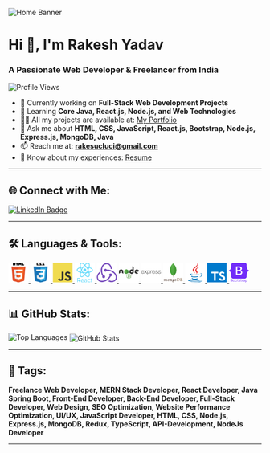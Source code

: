 ![Home Banner](https://wallpaperaccess.com/full/1111946.jpg)

# Hi 👋, I'm Rakesh Yadav
### A Passionate Web Developer & Freelancer from India


<p align="left"> <img src="https://komarev.com/ghpvc/?username=devmanushraky&label=Profile%20views&color=0e75b6&style=flat" alt="Profile Views" /> </p>

- 🔭 Currently working on **Full-Stack Web Development Projects**
- 🌱 Learning **Core Java, React.js, Node.js, and Web Technologies**
- 👨‍💻 All my projects are available at: [My Portfolio](https://devmanushraky.netlify.app/)
- 💬 Ask me about **HTML, CSS, JavaScript, React.js, Bootstrap, Node.js, Express.js, MongoDB, Java**
- 📫 Reach me at: **rakesucluci@gmail.com**
- 📄 Know about my experiences: [Resume](https://devmanushraky.netlify.app/)

---

## 🌐 Connect with Me:
<p align="left">
<a href="https://www.linkedin.com/in/devmanushraky/" target="_blank">
  <img src="https://img.shields.io/badge/LinkedIn-blue?style=for-the-badge&logo=linkedin" alt="LinkedIn Badge" />
</a>
</p>


---

## 🛠️ Languages & Tools:
<p align="left">
<a href="https://developer.mozilla.org/en-US/docs/Web/HTML" target="_blank"> <img src="https://raw.githubusercontent.com/devicons/devicon/master/icons/html5/html5-original-wordmark.svg" alt="HTML5" width="40" height="40"/> </a>
<a href="https://www.w3schools.com/css/" target="_blank"> <img src="https://raw.githubusercontent.com/devicons/devicon/master/icons/css3/css3-original-wordmark.svg" alt="CSS3" width="40" height="40"/> </a>
<a href="https://developer.mozilla.org/en-US/docs/Web/JavaScript" target="_blank"> <img src="https://raw.githubusercontent.com/devicons/devicon/master/icons/javascript/javascript-original.svg" alt="JavaScript" width="40" height="40"/> </a>
<a href="https://reactjs.org/" target="_blank"> <img src="https://raw.githubusercontent.com/devicons/devicon/master/icons/react/react-original-wordmark.svg" alt="React" width="40" height="40"/> </a>
<a href="https://redux.js.org/" target="_blank"> <img src="https://raw.githubusercontent.com/devicons/devicon/master/icons/redux/redux-original.svg" alt="Redux" width="40" height="40"/> </a>
<a href="https://nodejs.org" target="_blank"> <img src="https://raw.githubusercontent.com/devicons/devicon/master/icons/nodejs/nodejs-original-wordmark.svg" alt="Node.js" width="40" height="40"/> </a>
<a href="https://expressjs.com" target="_blank"> <img src="https://raw.githubusercontent.com/devicons/devicon/master/icons/express/express-original-wordmark.svg" alt="Express.js" width="40" height="40"/> </a>
<a href="https://www.mongodb.com/" target="_blank"> <img src="https://raw.githubusercontent.com/devicons/devicon/master/icons/mongodb/mongodb-original-wordmark.svg" alt="MongoDB" width="40" height="40"/> </a>
<a href="https://www.java.com" target="_blank"> <img src="https://raw.githubusercontent.com/devicons/devicon/master/icons/java/java-original.svg" alt="Java" width="40" height="40"/> </a>
<a href="https://www.typescriptlang.org/" target="_blank"> <img src="https://raw.githubusercontent.com/devicons/devicon/master/icons/typescript/typescript-original.svg" alt="TypeScript" width="40" height="40"/> </a>
<a href="https://getbootstrap.com" target="_blank"> <img src="https://raw.githubusercontent.com/devicons/devicon/master/icons/bootstrap/bootstrap-plain-wordmark.svg" alt="Bootstrap" width="40" height="40"/> </a>
</p>

---

## 📊 GitHub Stats:
<p><img align="left" src="https://github-readme-stats.vercel.app/api/top-langs?username=devmanushraky&show_icons=true&locale=en&layout=compact" alt="Top Languages" /></p>

<p>&nbsp;<img align="center" src="https://github-readme-stats.vercel.app/api?username=devmanushraky&show_icons=true&locale=en" alt="GitHub Stats" /></p>

---

## 🚀 Tags:
**Freelance Web Developer, MERN Stack Developer, React Developer, Java Spring Boot, Front-End Developer, Back-End Developer, Full-Stack Developer, Web Design, SEO Optimization, Website Performance Optimization, UI/UX, JavaScript Developer, HTML, CSS, Node.js, Express.js, MongoDB, Redux, TypeScript, API-Development, NodeJs Developer**

---

